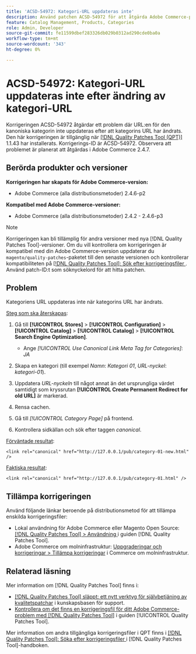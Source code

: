 ```yaml
---
title: 'ACSD-54972: Kategori-URL uppdateras inte'
description: Använd patchen ACSD-54972 för att åtgärda Adobe Commerce-problemet där den kanoniska kategorins URL inte uppdateras efter att kategorins URL har ändrats.
feature: Catalog Management, Products, Categories
role: Admin, Developer
source-git-commit: fe11599dbef283326db029b0312ad290cde0ba0a
workflow-type: tm+mt
source-wordcount: '343'
ht-degree: 0%

---
```


# ACSD-54972: Kategori-URL uppdateras inte efter ändring av kategori-URL

Korrigeringen ACSD-54972 åtgärdar ett problem där URL:en för den kanoniska kategorin inte uppdateras efter att kategorins URL har ändrats. Den här korrigeringen är tillgänglig när [[!DNL Quality Patches Tool (QPT)]](https://experienceleague.adobe.com/en/docs/commerce-knowledge-base/kb/announcements/commerce-announcements/magento-quality-patches-released-new-tool-to-self-serve-quality-patches) 1.1.43 har installerats. Korrigerings-ID är ACSD-54972. Observera att problemet är planerat att åtgärdas i Adobe Commerce 2.4.7.

## Berörda produkter och versioner

**Korrigeringen har skapats för Adobe Commerce-version:**

* Adobe Commerce (alla distributionsmetoder) 2.4.6-p2

**Kompatibel med Adobe Commerce-versioner:**

* Adobe Commerce (alla distributionsmetoder) 2.4.2 - 2.4.6-p3

>[!NOTE]
>
>Korrigeringen kan bli tillämplig för andra versioner med nya [!DNL Quality Patches Tool]-versioner. Om du vill kontrollera om korrigeringen är kompatibel med din Adobe Commerce-version uppdaterar du `magento/quality-patches`-paketet till den senaste versionen och kontrollerar kompatibiliteten på [[!DNL Quality Patches Tool]: Sök efter korrigeringsfiler ](https://experienceleague.adobe.com/tools/commerce-quality-patches/index.html). Använd patch-ID:t som söknyckelord för att hitta patchen.

## Problem

Kategoriens URL uppdateras inte när kategorins URL har ändrats.

<u>Steg som ska återskapas</u>:

1. Gå till **[!UICONTROL Stores]** > **[!UICONTROL Configuration]** > **[!UICONTROL Catalog]** > **[!UICONTROL Catalog]** > **[!UICONTROL Search Engine Optimization]**.

   * Ange *[!UICONTROL Use Canonical Link Meta Tag for Categories]*: *JA*

2. Skapa en kategori (till exempel *Namn*: *Kategori 01*, *URL-nyckel*: *kategori-01*).
3. Uppdatera *URL-nyckeln* till något annat än det ursprungliga värdet samtidigt som kryssrutan **[!UICONTROL Create Permanent Redirect for old URL]** är markerad.
4. Rensa cachen.
5. Gå till *[!UICONTROL Category Page]* på frontend.
6. Kontrollera sidkällan och sök efter taggen *canonical*.

<u>Förväntade resultat</u>:

`<link rel="canonical" href="http://127.0.0.1/pub/category-01-new.html" />`

<u>Faktiska resultat</u>:

`<link rel="canonical" href="http://127.0.0.1/pub/category-01.html" />`

## Tillämpa korrigeringen

Använd följande länkar beroende på distributionsmetod för att tillämpa enskilda korrigeringsfiler:

* Lokal användning för Adobe Commerce eller Magento Open Source: [[!DNL Quality Patches Tool] > Användning ](/help/tools/quality-patches-tool/usage.md) i guiden [!DNL Quality Patches Tool].
* Adobe Commerce om molninfrastruktur: [Uppgraderingar och korrigeringar > Tillämpa korrigeringar](https://experienceleague.adobe.com/docs/commerce-cloud-service/user-guide/develop/upgrade/apply-patches.html) i Commerce om molninfrastruktur.

## Relaterad läsning

Mer information om [!DNL Quality Patches Tool] finns i:

* [[!DNL Quality Patches Tool] släppt: ett nytt verktyg för självbetjäning av kvalitetspatchar](https://experienceleague.adobe.com/en/docs/commerce-knowledge-base/kb/announcements/commerce-announcements/magento-quality-patches-released-new-tool-to-self-serve-quality-patches) i kunskapsbasen för support.
* [Kontrollera om det finns en korrigeringsfil för ditt Adobe Commerce-problem med  [!DNL Quality Patches Tool]](/help/tools/quality-patches-tool/patches-available-in-qpt/check-patch-for-magento-issue-with-magento-quality-patches.md) i guiden [!UICONTROL Quality Patches Tool].


Mer information om andra tillgängliga korrigeringsfiler i QPT finns i [[!DNL Quality Patches Tool]: Söka efter korrigeringsfiler ](https://experienceleague.adobe.com/tools/commerce-quality-patches/index.html) i [!DNL Quality Patches Tool]-handboken.
